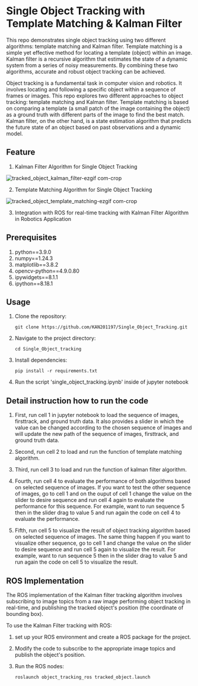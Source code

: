 # Single Object Tracking with Template Matching & Kalman Filter
This repo demonstrates single object tracking using two different algorithms: template matching and Kalman filter. Template matching is a simple yet effective method for locating a template (object) within an image. Kalman filter is a recursive algorithm that estimates the state of a dynamic system from a series of noisy measurements. By combining these two algorithms, accurate and robust object tracking can be achieved.

Object tracking is a fundamental task in computer vision and robotics. It involves locating and following a specific object within a sequence of frames or images. This repo explores two different approaches to object tracking: template matching and Kalman filter. Template matching is based on comparing a template (a small patch of the image containing the object) as a ground truth with different parts of the image to find the best match. Kalman filter, on the other hand, is a state estimation algorithm that predicts the future state of an object based on past observations and a dynamic model.

## Feature
1. Kalman Filter Algorithm for Single Object Tracking

![tracked_object_kalman_filter-ezgif com-crop](https://github.com/KAN201197/Single_Object_Tracking/assets/128454220/b2bfc00e-c589-4d52-83a0-f16333413eb6)

2. Template Matching Algorithm for Single Object Tracking

![tracked_object_template_matching-ezgif com-crop](https://github.com/KAN201197/Single_Object_Tracking/assets/128454220/e4433805-7c06-40d4-8261-5520753e2f4a)

3. Integration with ROS for real-time tracking with Kalman Filter Algorithm in Robotics Application

## Prerequisites
1. python==3.9.0
2. numpy==1.24.3
3. matplotlib==3.8.2
4. opencv-python==4.9.0.80
5. ipywidgets==8.1.1
6. ipython==8.18.1

## Usage
1. Clone the repository:
   
       git clone https://github.com/KAN201197/Single_Object_Tracking.git
  
2. Navigate to the project directory:
   
       cd Single_Object_tracking
   
3. Install dependencies:
   
       pip install -r requirements.txt
   
4. Run the script 'single_object_tracking.ipynb' inside of jupyter notebook

## Detail instruction how to run the code

1. First, run cell 1 in jupyter notebook to load the sequence of images, firsttrack, and ground truth data. It also provides a slider in which the value can be changed according to the chosen sequence of images and will update the new path of the sequence of images, firsttrack, and ground truth data. 

2. Second, run cell 2 to load and run the function of template matching algorithm.
   
3. Third, run cell 3 to load and run the function of kalman filter algorithm.

4. Fourth, run cell 4 to evaluate the performance of both algorithms based on selected sequence of images. If you want to test the other sequence of images, go to cell 1 and on the ouput of cell 1 change the value on the slider to desire sequence and run cell 4 again to evaluate the performance for this sequence. For example, want to run sequence 5 then in the slider drag to value 5 and run again the code on cell 4 to evaluate the performance.

5. Fifth, run cell 5 to visualize the result of object tracking algorithm based on selected sequence of images. The same thing happen if you want to visualize other sequence, go to cell 1 and change the value on the slider to desire sequence and run cell 5 again to visualize the result. For example, want to run sequence 5 then in the slider drag to value 5 and run again the code on cell 5 to visualize the result.

## ROS Implementation

The ROS implementation of the Kalman filter tracking algorithm involves subscribing to image topics from a raw image performing object tracking in real-time, and publishing the tracked object's position (the coordinate of bounding box).

To use the Kalman Filter tracking with ROS:

1. set up your ROS environment and create a ROS package for the project.
2. Modify the code to subscribe to the appropriate image topics and publish the object's position.
3. Run the ROS nodes:

       roslaunch object_tracking_ros tracked_object.launch
   
